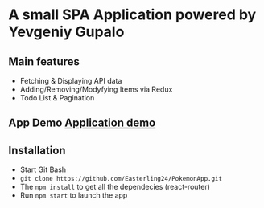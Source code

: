 # A small SPA Application powered by Yevgeniy Gupalo

## Main features
* Fetching & Displaying API data
* Adding/Removing/Modyfying Items via Redux
* Todo List & Pagination

## App Demo [Application demo](https://easterling24.github.io/PokemonApp/)

## Installation
* Start Git Bash
*  `git clone https://github.com/Easterling24/PokemonApp.git`
* The `npm install` to get all the dependecies (react-router)
* Run `npm start` to launch the app